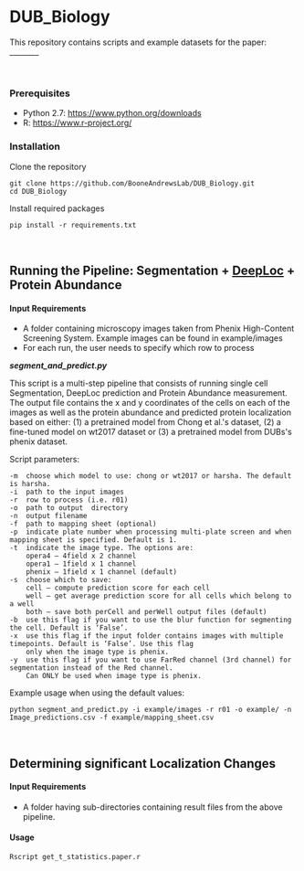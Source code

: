 # DUB_Biology

This repository contains scripts and example datasets for the paper: ________

&nbsp;
### Prerequisites
- Python 2.7: https://www.python.org/downloads
- R: https://www.r-project.org/

### Installation
Clone the repository
```
git clone https://github.com/BooneAndrewsLab/DUB_Biology.git
cd DUB_Biology
```

Install required packages
```
pip install -r requirements.txt
```
&nbsp;
## Running the Pipeline: Segmentation + [DeepLoc](https://github.com/okraus/DeepLoc) + Protein Abundance

#### Input Requirements 
* A folder containing microscopy images taken from Phenix High-Content Screening System.
Example images can be found in example/images
* For each run, the user needs to specify which row to process

_**segment_and_predict.py**_

This script is a multi-step pipeline that consists of running single cell Segmentation, DeepLoc prediction and Protein Abundance
measurement. The output file contains the x and y coordinates of the cells on each of the images as well as the protein abundance and 
predicted protein localization based on either: (1) a pretrained model from Chong et al.'s dataset, (2) a fine-tuned model on wt2017 
dataset or (3) a pretrained model from DUBs's phenix dataset.

Script parameters:
```
-m	choose which model to use: chong or wt2017 or harsha. The default is harsha.
-i	path to the input images
-r	row to process (i.e. r01)
-o	path to output  directory
-n	output filename
-f	path to mapping sheet (optional)
-p	indicate plate number when processing multi-plate screen and when mapping sheet is specified. Default is 1.
-t	indicate the image type. The options are:
	opera4 – 4field x 2 channel
	opera1 – 1field x 1 channel
	phenix – 1field x 1 channel (default)
-s	choose which to save:
	cell – compute prediction score for each cell
	well – get average prediction score for all cells which belong to a well
	both – save both perCell and perWell output files (default)
-b	use this flag if you want to use the blur function for segmenting the cell. Default is ‘False’.
-x	use this flag if the input folder contains images with multiple timepoints. Default is ‘False’. Use this flag
	only when the image type is phenix.
-y	use this flag if you want to use FarRed channel (3rd channel) for segmentation instead of the Red channel. 
	Can ONLY be used when image type is phenix.
```

Example usage when using the default values:
```
python segment_and_predict.py -i example/images -r r01 -o example/ -n Image_predictions.csv -f example/mapping_sheet.csv
```
&nbsp;
## Determining significant Localization Changes

#### Input Requirements
* A folder having sub-directories containing result files from the above pipeline.

#### Usage
```
Rscript get_t_statistics.paper.r
``` 